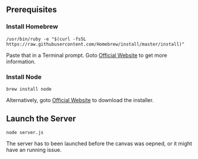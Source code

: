 ## Prerequisites

### Install Homebrew

```
/usr/bin/ruby -e "$(curl -fsSL https://raw.githubusercontent.com/Homebrew/install/master/install)"
```

Paste that in a Terminal prompt. Goto [Official Website](https://brew.sh/) to get more information.

### Install Node

```
brew install node
```

Alternatively, goto [Official Website](https://nodejs.org/en/download/) to download the installer.

## Launch the Server

```
node server.js
```

The server has to been launched before the canvas was oepned, or it might have an running issue.
